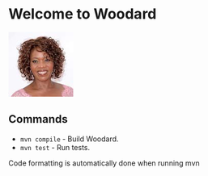 # Welcome to Woodard

![woodard headshot](images/woodard.jpeg)

## Commands

* `mvn compile` - Build Woodard.
* `mvn test` - Run tests.

Code formatting is automatically done when running mvn
